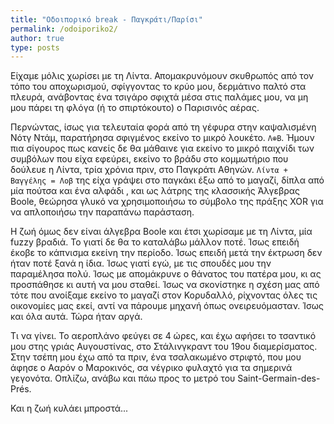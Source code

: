 ```yaml
---
title: "Οδοιπορικό break - Παγκράτι/Παρίσι"
permalink: /odoiporiko2/
author: true
type: posts
---
```


Είχαμε μόλις χωρίσει με τη Λίντα. Απομακρυνόμουν σκυθρωπός από τον τόπο του αποχωρισμού, σφίγγοντας το κρύο μου, δερμάτινο παλτό στα πλευρά, ανάβοντας ένα τσιγάρο σφιχτά μέσα στις παλάμες μου, να μη μου πάρει τη φλόγα (ή το σπιρτόκουτο) ο Παρισινός αέρας.

Περνώντας, ίσως για τελευταία φορά από τη γέφυρα στην καψαλισμένη Νότγ Ντάμ, παρατήρησα σφιγμένος εκείνο το μικρό λουκέτο. `Λ⊕Β`. Ήμουν πια σίγουρος πως κανείς δε θα μάθαινε για εκείνο το μικρό παιχνίδι των συμβόλων που είχα εφεύρει, εκείνο το βράδυ στο κομμωτήριο που δούλευε η Λίντα, τρία χρόνια πριν, στο Παγκράτι Αθηνών. `Λίντα + Βαγγέλης = Λοβ` της είχα γράψει στο παγκάκι έξω από το μαγαζί, δίπλα από μία πούτσα και ένα αλφάδι , και ως λάτρης της κλασσικής Άλγεβρας Boole, θεώρησα γλυκό να χρησιμοποιήσω το σύμβολο της πράξης XOR για να απλοποιήσω την παραπάνω παράσταση.

Η ζωή όμως δεν είναι άλγεβρα Boole και έτσι χωρίσαμε με τη Λίντα, μία fuzzy βραδιά. Το γιατί δε θα το καταλάβω μάλλον ποτέ. Ίσως επειδή έκοβε το κάπνισμα εκείνη την περίοδο. Ίσως επειδή μετά την έκτρωση δεν ήταν ποτέ ξανά η ίδια. Ίσως γιατί εγώ, με τις σπουδές μου την παραμέλησα πολύ. Ίσως με απομάκρυνε ο θάνατος του πατέρα μου, κι ας προσπάθησε κι αυτή να μου σταθεί. Ίσως να σκονίστηκε η σχέση μας από τότε που ανοίξαμε εκείνο το μαγαζί στον Κορυδαλλό, ρίχνοντας όλες τις οικονομίες μας εκεί, αντί να πάρουμε μηχανή όπως ονειρευόμασταν. Ίσως και όλα αυτά. Τώρα ήταν αργά.

Τι να γίνει. Το αεροπλάνο φεύγει σε 4 ώρες, και έχω αφήσει το τσαντικό μου στης γριάς Αυγουστίνας, στο Στάλινγκραντ του 19ου διαμερίσματος. Στην τσέπη μου έχω από τα πριν, ένα τσαλακωμένο στριφτό, που μου άφησε ο Ααρόν ο Μαροκινός, σα νέγρικο φυλαχτό για τα σημερινά γεγονότα. Οπλίζω, ανάβω και πάω προς το μετρό του Saint-Germain-des-Prés.

Και η ζωή κυλάει μπροστά...

